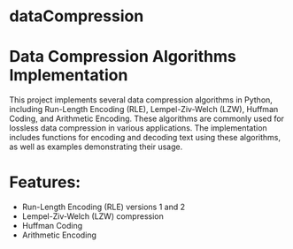 # dataCompression
# Data Compression Algorithms Implementation

This project implements several data compression algorithms in Python, including Run-Length Encoding (RLE), Lempel-Ziv-Welch (LZW), Huffman Coding, and Arithmetic Encoding. These algorithms are commonly used for lossless data compression in various applications. The implementation includes functions for encoding and decoding text using these algorithms, as well as examples demonstrating their usage.

# Features:

- Run-Length Encoding (RLE) versions 1 and 2
- Lempel-Ziv-Welch (LZW) compression
- Huffman Coding
- Arithmetic Encoding
